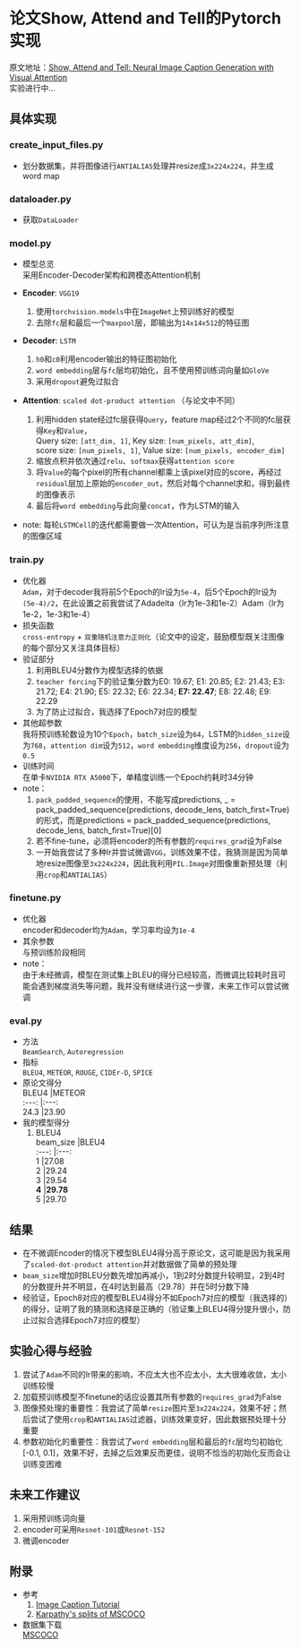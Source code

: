# 论文Show, Attend and Tell的Pytorch实现  
原文地址：[Show, Attend and Tell: Neural Image Caption
Generation with Visual Attention](https://arxiv.org/pdf/1502.03044v2.pdf)    
实验进行中...

## 具体实现  

### create_input_files.py  
- 划分数据集，并将图像进行``ANTIALIAS``处理并resize成``3x224x224``，并生成word map  
	
### dataloader.py  
- 获取``DataLoader``  

### model.py  
- 模型总览  
	采用Encoder-Decoder架构和跨模态Attention机制  

- **Encoder**: ``VGG19``  
	1. 使用``torchvision.models``中在``ImageNet``上预训练好的模型  
	2. 去除``fc``层和最后一个``maxpool``层，即输出为``14x14x512``的特征图  
  
- **Decoder**: ``LSTM``  
	1. ``h0``和``c0``利用encoder输出的特征图初始化  
	2. ``word embedding``层与``fc``层均初始化，且不使用预训练词向量如``GloVe``  
	3. 采用``dropout``避免过拟合  
  
- **Attention**: ``scaled dot-product attention``  （与论文中不同）
	1. 利用hidden state经过fc层获得``Query``，feature map经过2个不同的fc层获得``Key``和``Value``，  
	Query size: ``[att_dim, 1]``, Key size: ``[num_pixels, att_dim]``,   
	score size: ``[num_pixels, 1]``, Value size: ``[num_pixels, encoder_dim]``  
	2. 缩放点积并依次通过``relu``、``softmax``获得``attention score``  
	3. 将``Value``的每个pixel的所有channel都乘上该pixel对应的score，再经过``residual``层加上原始的``encoder_out``，然后对每个channel求和，得到最终的图像表示  
	4. 最后将``word embedding``与此向量``concat``，作为LSTM的输入  
  
- note:   每轮``LSTMCell``的迭代都需要做一次Attention，可认为是当前序列所注意的图像区域  

### train.py  
- 优化器  
	``Adam``，对于decoder我将前5个Epoch的lr设为``5e-4``，后5个Epoch的lr设为``(5e-4)/2``，在此设置之前我尝试了Adadelta（lr为1e-3和1e-2）Adam（lr为1e-2，1e-3和1e-4） 
- 损失函数  
	``cross-entropy`` + ``双重随机注意力正则化``（论文中的设定，鼓励模型既关注图像的每个部分又关注具体目标）
- 验证部分  
	1. 利用BLEU4分数作为模型选择的依据
	2. ``teacher forcing``下的验证集分数为E0: 19.67;   E1: 20.85;    E2: 21.43;    E3: 21.72;    E4: 21.90;    E5: 22.32;    E6: 22.34;    **E7: 22.47**;    E8: 22.48;    E9: 22.29  
	3. 为了防止过拟合，我选择了Epoch7对应的模型
- 其他超参数  
	我将预训练轮数设为10个``Epoch``，``batch_size``设为``64``，LSTM的``hidden_size``设为``768``，``attention dim``设为``512``，``word embedding``维度设为``256``，``dropout``设为``0.5``
- 训练时间  
	在单卡``NVIDIA RTX A5000``下，单精度训练一个Epoch约耗时34分钟
- note：  
	1. ``pack_padded_sequence``的使用，不能写成predictions, _ = pack_padded_sequence(predictions, decode_lens, batch_first=True)的形式，而是predictions = pack_padded_sequence(predictions, decode_lens, batch_first=True)[0]  
	2. 若不fine-tune，必须将encoder的所有参数的``requires_grad``设为False 
	3. 一开始我尝试了多种lr并尝试微调``VGG``，训练效果不佳，我猜测是因为简单地resize图像至``3x224x224``，因此我利用``PIL.Image``对图像重新预处理（利用``crop``和``ANTIALIAS``）  
### finetune.py  
- 优化器  
	encoder和decoder均为``Adam``，学习率均设为``1e-4``
- 其余参数  
	与预训练阶段相同  
- note：  
	由于未经微调，模型在测试集上BLEU的得分已经较高，而微调比较耗时且可能会遇到梯度消失等问题，我并没有继续进行这一步骤，未来工作可以尝试微调

### eval.py  
- 方法  
	``BeamSearch``, ``Autoregression``  
- 指标  
	``BLEU4``, ``METEOR``, ``ROUGE``, ``CIDEr-D``, ``SPICE``  
- 原论文得分  
	BLEU4	|METEOR  
	:---:	|:---:  
	24.3	|23.90  
- 我的模型得分  
	1. BLEU4  
		beam_size	|BLEU4  
		:---:		|:---:  
		1		|27.08  
		2		|29.24  
		3		|29.54  
		**4**		|**29.78**  
  		5		|29.70  
	
## 结果  
- 在不微调Encoder的情况下模型BLEU4得分高于原论文，这可能是因为我采用了``scaled-dot-product attention``并对数据做了简单的预处理  
- ``beam_size``增加时BLEU分数先增加再减小，1到2时分数提升较明显，2到4时的分数提升并不明显，在4时达到最高（29.78）并在5时分数下降  
- 经验证，Epoch8对应的模型BLEU4得分不如Epoch7对应的模型（我选择的）的得分，证明了我的猜测和选择是正确的（验证集上BLEU4得分提升很小，防止过拟合选择Epoch7对应的模型）

## 实验心得与经验  
1. 尝试了``Adam``不同的lr带来的影响，不应太大也不应太小，太大很难收敛，太小训练较慢  
2. 加载预训练模型不finetune的话应设置其所有参数的``requires_grad``为False  
3. 图像预处理的重要性：我尝试了简单``resize``图片至``3x224x224``，效果不好；然后尝试了使用``crop``和``ANTIALIAS``过滤器，训练效果变好，因此数据预处理十分重要  
4. 参数初始化的重要性：我尝试了``word embedding``层和最后的``fc``层均匀初始化[-0.1, 0.1]，效果不好，去掉之后效果反而更佳，说明不恰当的初始化反而会让训练变困难  

## 未来工作建议  
1. 采用预训练词向量  
2. encoder可采用``Resnet-101``或``Resnet-152``  
3. 微调encoder  

## 附录	
- 参考  
	1. [Image Caption Tutorial](https://github.com/sgrvinod/a-PyTorch-Tutorial-to-Image-Captioning)  
	2. [Karpathy's splits of MSCOCO](https://github.com/karpathy/neuraltalk2)  
- 数据集下载  
	[MSCOCO](https://cocodataset.org/#download) 
